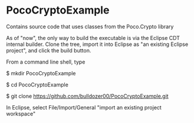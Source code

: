 # PocoCryptoExample
Contains source code that uses classes from the Poco.Crypto library

As of "now", the only way to build the executable is via the Eclipse CDT internal builder. Clone the tree, import it into Eclipse as "an existing Eclipse project", and click the build button.

From a command line shell, type

$ mkdir PocoCryptoExample

$ cd PocoCryptoExample

$ git clone https://github.com/bulldozer00/PocoCryptoExample.git

In Eclipse, select File/Import/General "import an existing project workspace"
